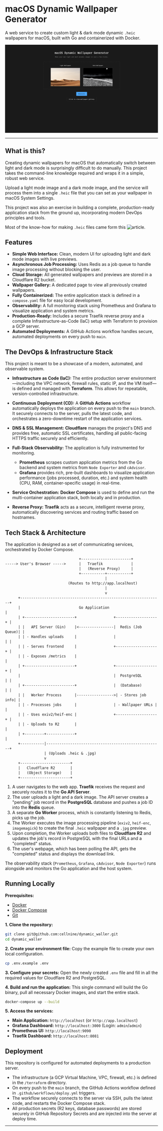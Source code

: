 # macOS Dynamic Wallpaper Generator

A web service to create custom light & dark mode dynamic `.heic` wallpapers for macOS, built with Go and containerized with Docker.

![A screenshot of the application's main interface](shot.png)

---

## What is this?

Creating dynamic wallpapers for macOS that automatically switch between light and dark mode is surprisingly difficult to do manually. This project takes the command-line knowledge required and wraps it in a simple, robust web service.

Upload a light mode image and a dark mode image, and the service will process them into a single `.heic` file that you can set as your wallpaper in macOS System Settings.

This project was also an exercise in building a complete, production-ready application stack from the ground up, incorporating modern DevOps principles and tools.

Most of the know-how for making `.heic` files came form this ![article](https://remove.codes/01-dynamic-wallpaper).



## Features

-   **Simple Web Interface:** Clean, modern UI for uploading light and dark mode images with live previews.
-   **Asynchronous Job Processing:** Uses Redis as a job queue to handle image processing without blocking the user.
-   **Cloud Storage:** All generated wallpapers and previews are stored in a Cloudflare R2 bucket.
-   **Wallpaper Gallery:** A dedicated page to view all previously created wallpapers.
-   **Fully Containerized:** The entire application stack is defined in a `compose.yaml` file for easy local development.
-   **Observability:** A full monitoring stack using Prometheus and Grafana to visualize application and system metrics.
-   **Production-Ready:** Includes a secure Traefik reverse proxy and a complete Infrastructure-as-Code (IaC) setup with Terraform to provision a GCP server.
-   **Automated Deployments:** A GitHub Actions workflow handles secure, automated deployments on every push to `main`.

## The DevOps & Infrastructure Stack

This project is meant to be a showcase of a modern, automated, and observable system.

-   **Infrastructure as Code (IaC):** The entire production server environment—including the VPC network, firewall rules, static IP, and the VM itself—is defined and managed with **Terraform**. This allows for repeatable, version-controlled infrastructure.

-   **Continuous Deployment (CD):** A **GitHub Actions** workflow automatically deploys the application on every push to the `main` branch. It securely connects to the server, pulls the latest code, and orchestrates a zero-downtime restart of the application services.

-   **DNS & SSL Management:** **Cloudflare** manages the project's DNS and provides free, automatic SSL certificates, handling all public-facing HTTPS traffic securely and efficiently.

-   **Full-Stack Observability:** The application is fully instrumented for monitoring.
    -   **Prometheus** scrapes custom application metrics from the Go backend and system metrics from `Node Exporter` and `cAdvisor`.
    -   **Grafana** provides rich, pre-built dashboards to visualize application performance (jobs processed, duration, etc.) and system health (CPU, RAM, container-specific usage) in real-time.

-   **Service Orchestration:** **Docker Compose** is used to define and run the multi-container application stack, both locally and in production.

-   **Reverse Proxy:** **Traefik** acts as a secure, intelligent reverse proxy, automatically discovering services and routing traffic based on hostnames.


## Tech Stack & Architecture

The application is designed as a set of communicating services, orchestrated by Docker Compose.

```
                                  +-----------------------+
-----> User's Browser ----->      |   Traefik             |
                                  |   (Reverse Proxy)     |
                                  +-----------+-----------+
                                              |
                             (Routes to http://app.localhost)
                                              |
                                              v
      +-----------------------------------------------------------------+
      |                           Go Application                        |
      | +-----------------------+                 +-------------------+ |
      | |   API Server (Gin)    |<----------------|  Redis (Job Queue)| |
      | | - Handles uploads     |                 |                   | |
      | | - Serves frontend     |                 +-------------------+ |
      | | - Exposes /metrics    |                                       |
      | +-----------------------+                 +-------------------+ |
      |                                           |  PostgreSQL       | |
      | +-----------------------+                 |  (Database)       | |
      | |   Worker Process      |----------------->| - Stores job info| |
      | | - Processes jobs      |                 | - Wallpaper URLs | |
      | | - Uses exiv2/heif-enc |                 +-------------------+ |
      | | - Uploads to R2       |                                       |
      | +---------+-------------+                                       |
      +-----------|-----------------------------------------------------+
                  | (Uploads .heic & .jpg)
                  v
      +-----------------------+
      |   Cloudflare R2       |
      |   (Object Storage)    |
      +-----------------------+

```

1.  A user navigates to the web app. **Traefik** receives the request and securely routes it to the **Go API Server**.
2.  The user uploads a light and a dark image. The API server creates a "pending" job record in the **PostgreSQL** database and pushes a job ID into the **Redis** queue.
3.  A separate **Go Worker** process, which is constantly listening to Redis, picks up the job.
4.  The Worker executes the image processing pipeline (`exiv2`, `heif-enc`, `imagemagick`) to create the final `.heic` wallpaper and a `.jpg` preview.
5.  Upon completion, the Worker uploads both files to **Cloudflare R2** and updates the job's record in PostgreSQL with the final URLs and a "completed" status.
6.  The user's webpage, which has been polling the API, gets the "completed" status and displays the download link.


The observability stack (`Prometheus`, `Grafana`, `cAdvisor`, `Node Exporter`) runs alongside and monitors the Go application and the host system.

## Running Locally

**Prerequisites:**
-   [Docker](https://www.docker.com/get-started)
-   [Docker Compose](https://docs.docker.com/compose/install/)
-   [Git](https://git-scm.com/)

**1. Clone the repository:**
```bash
git clone git@github.com:cellnine/dynamic_waller.git
cd dynamic_waller
```

**2. Create your environment file:**
Copy the example file to create your own local configuration.
```bash
cp .env.example .env
```

**3. Configure your secrets:**
Open the newly created `.env` file and fill in all the required values for Cloudflare R2 and PostgreSQL.

**4. Build and run the application:**
This single command will build the Go binary, pull all necessary Docker images, and start the entire stack.
```bash
docker-compose up --build
```

**5. Access the services:**
-   **Main Application:** `http://localhost` (or `http://app.localhost`)
-   **Grafana Dashboard:** `http://localhost:3000` (Login: `admin`/`admin`)
-   **Prometheus UI:** `http://localhost:9090`
-   **Traefik Dashboard:** `http://localhost:8081`

## Deployment

This repository is configured for automated deployments to a production server.

-   The infrastructure (a GCP Virtual Machine, VPC, firewall, etc.) is defined in the `/terraform` directory.
-   On every push to the `main` branch, the GitHub Actions workflow defined in `.github/workflows/deploy.yml` triggers.
-   The workflow securely connects to the server via SSH, pulls the latest code, and restarts the Docker Compose stack.
-   All production secrets (R2 keys, database passwords) are stored securely in GitHub Repository Secrets and are injected into the server at deploy time.

---

```
